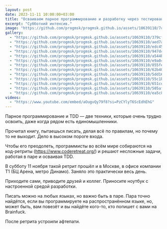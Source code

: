 ```yaml
---
layout: post
date: 2023-11-11 10:00:00+03:00
title: "Осваиваем парное программирование и разработку через тестирование"
excerpt: "Субботний интенсив."
image: "https://github.com/progmsk/progmsk.github.io/assets/10639110/7c8fba9d-8d22-4883-922d-c7739acd66da"
gallery:
  - "https://github.com/progmsk/progmsk.github.io/assets/10639110/379cf666-cce9-471b-a9ad-f6d083ffea10"
  - "https://github.com/progmsk/progmsk.github.io/assets/10639110/aed7a6bc-8c4d-4c8b-9442-274effa1cd38"
  - "https://github.com/progmsk/progmsk.github.io/assets/10639110/edc45f3f-1f63-4e7b-81df-680e4451d2c8"
  - "https://github.com/progmsk/progmsk.github.io/assets/10639110/947dcf03-dcb5-4935-b9b2-875fd9e1e8ed"
  - "https://github.com/progmsk/progmsk.github.io/assets/10639110/a544bb29-9762-4437-87af-91d15b2e41d0"
  - "https://github.com/progmsk/progmsk.github.io/assets/10639110/e9a04e97-fdc5-4e11-90c7-a8893397767f"
  - "https://github.com/progmsk/progmsk.github.io/assets/10639110/855fe3a9-d7d5-424b-8be6-2885683bdf4c"
  - "https://github.com/progmsk/progmsk.github.io/assets/10639110/62b40c8b-c763-4a2f-ba01-ef74ebee04b9"
  - "https://github.com/progmsk/progmsk.github.io/assets/10639110/5dd160e8-173f-4068-8ef0-5d0ce4afbca3"
  - "https://github.com/progmsk/progmsk.github.io/assets/10639110/55c1be1b-f234-4ac3-af2f-c852610231b4"
  - "https://github.com/progmsk/progmsk.github.io/assets/10639110/651cd2e3-f5c3-409c-a3cc-dbfe8432621b"
  - "https://github.com/progmsk/progmsk.github.io/assets/10639110/505af8ec-8e26-40aa-8d10-cd70b75807bf"
  - "https://github.com/progmsk/progmsk.github.io/assets/10639110/ea5c8072-3d72-4a09-8870-683c30da17dc"
videos:
  - "https://www.youtube.com/embed/aOugvQy79f8?si=PzCYlyT6ScEdhEhG"
---
```


Парное программирование и TDD — две техники, которые очень трудно освоить, даже когда рядом есть единомышленники.

Прочитал книгу, пытаешься писать, делая всё по правилам, но почему то не выходит. Дело в высоком пороге входа.

Чтобы его преодолеть, программисты во всём мире собираются на код-ретриты (https://www.coderetreat.org/) и решают несложные задачи, работая в паре и осваивая TDD.

В субботу 11 ноября такой ретрит прошёл и в Москве, в офисе компании Т1 (БЦ Арена, метро Динамо). Заняло это практически весь день.

Приходите сами, приводите друзей и коллег. Приносите ноутбук с настроенной средой разработки.

Писать можно на любых языках, но важно быть в паре. Пара точно найдётся, если вы программируете на распространённом языке, но, может быть, вам повезёт и вы найдёте кого-то, кто попишет с вами на Brainfuck.

После ретрита устроили афтепати.
